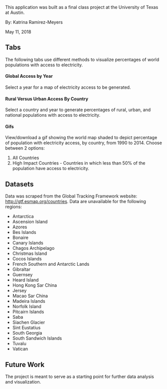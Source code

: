 
This application was built as a final class project at the University of Texas at Austin.

By: Katrina Ramirez-Meyers

May 11, 2018

## Tabs

The following tabs use different methods to visualize percentages of world populations with access to electricity.

#### Global Access by Year 
Select a year for a map of electricity access to be generated.

#### Rural Versus Urban Access By Country
Select a country and year to generate percentages of rural, urban, and national populations with access to electricity.

#### Gifs
View/download a gif showing the world map shaded to depict percentage of population with electricity access, by country, from 1990 to 2014. Choose between 2 options:

1.	All Countries
2.	High Impact Countries - Countries in which less than 50% of the population have access to electricity.



## Datasets
Data was scraped from the Global Tracking Framework website: http://gtf.esmap.org/countries. Data are unavailable for the following regions:

- Antarctica
- Ascension Island
- Azores
- Bes Islands
- Bonaire
- Canary Islands
- Chagos Archipelago
- Christmas Island
- Cocos Islands
- French Southern and Antarctic Lands
- Gibraltar
- Guernsey
- Heard Island
- Hong Kong Sar China
- Jersey
- Macao Sar China
- Madeira Islands
- Norfolk Island
- Pitcairn Islands
- Saba
- Siachen Glacier
- Sint Eustatius
- South Georgia
- South Sandwich Islands
- Tuvalu
- Vatican

<!-- ### Tools
The following tools were used:
* RStudio was used to clean and process the data and compute electrification rate averages.
* Shiny was used to create the website/user interface.
* ImageMagick was used in Terminal to create the gif.
* GitHub was used as a form of version control.


### Deliverables
The end result is this publicly accessible tool for observing electrification trends.-->

## Future Work
The project is meant to serve as a starting point for further data analysis and visualization. 